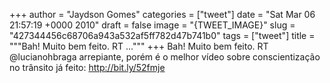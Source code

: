 
+++
author = "Jaydson Gomes"
categories = ["tweet"]
date = "Sat Mar 06 21:57:19 +0000 2010"
draft = false
image = "{TWEET_IMAGE}"
slug = "427344456c68706a943a532af5ff782d47b741b0"
tags = ["tweet"]
title = """Bah! Muito bem feito. RT ..."""
+++
Bah! Muito bem feito. RT @lucianohbraga arrepiante, porém é o melhor vídeo sobre conscientização no trânsito já feito: http://bit.ly/52fmje
